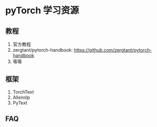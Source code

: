 # pyTorch 学习资源
## 教程
1. 官方教程
2. zergtant/pytorch-handbook: https://github.com/zergtant/pytorch-handbook
3. 等等
## 框架
1. TorchText
2. Allennlp
3. PyText
## FAQ